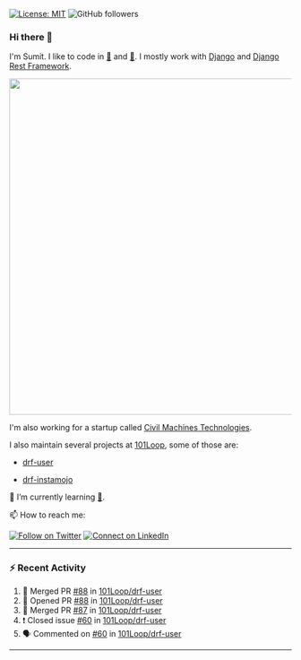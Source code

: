 [![License: MIT](https://img.shields.io/badge/License-MIT-yellow.svg)](https://opensource.org/licenses/MIT)
![GitHub followers](https://img.shields.io/github/followers/sumit4613?style=social)

### Hi there 👋

I'm Sumit. I like to code in [:snake:](https://python.org/) and [:rabbit:](https://golang.org). I mostly work with [Django](https://djangoproject.com) and [Django Rest Framework](https://www.django-rest-framework.org/).

<p align="center">
  <img width="600" src="https://static.djangoproject.com/img/logos/django-logo-negative.png">
</p>

I'm also working for a startup called [Civil Machines Technologies](https://civilmachines.com/).


I also maintain several projects at [101Loop](https://github.com/101loop/), some of those are:

- [drf-user](https://github.com/101loop/drf-user)

- [drf-instamojo ](https://github.com/101loop/drf-instamojo)

🔭 I’m currently learning [:rabbit:](https://golang.org).

📫 How to reach me:

[![Follow on Twitter](https://img.shields.io/badge/--twitter?label=Twitter&logo=Twitter&style=social)](https://twitter.com/sumitsingh4613) [![Connect on LinkedIn](https://img.shields.io/badge/--linkedin?label=LinkedIn&logo=LinkedIn&style=social)](https://www.linkedin.com/in/sumit4613)


---

### :zap: Recent Activity

<!--START_SECTION:activity-->
1. 🎉 Merged PR [#88](https://github.com/101Loop/drf-user/pull/88) in [101Loop/drf-user](https://github.com/101Loop/drf-user)
2. 💪 Opened PR [#88](https://github.com/101Loop/drf-user/pull/88) in [101Loop/drf-user](https://github.com/101Loop/drf-user)
3. 🎉 Merged PR [#87](https://github.com/101Loop/drf-user/pull/87) in [101Loop/drf-user](https://github.com/101Loop/drf-user)
4. ❗️ Closed issue [#60](https://github.com/101Loop/drf-user/issues/60) in [101Loop/drf-user](https://github.com/101Loop/drf-user)
5. 🗣 Commented on [#60](https://github.com/101Loop/drf-user/issues/60) in [101Loop/drf-user](https://github.com/101Loop/drf-user)
<!--END_SECTION:activity-->

---
